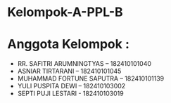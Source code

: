 # Kelompok-A-PPL-B

# Anggota Kelompok :
- RR. SAFITRI ARUMNINGTYAS – 182410101040
- ASNIAR TIRTARANI – 182410101045
- MUHAMMAD FORTUNE SAPUTRA – 182410101139
- YULI PUSPITA DEWI – 182410103002
- SEPTI PUJI LESTARI - 182410103019
